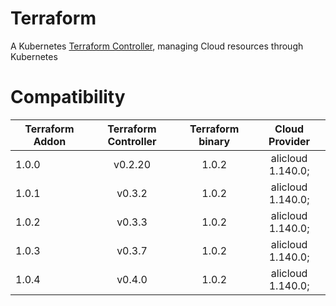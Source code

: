 # Terraform

A Kubernetes [Terraform Controller](https://github.com/oam-dev/terraform-controller), managing Cloud resources through Kubernetes

# Compatibility

| Terraform Addon | Terraform Controller | Terraform binary |  Cloud Provider   |
|-----------------|:--------------------:|:----------------:|:-----------------:|
| 1.0.0           |       v0.2.20        |      1.0.2       | alicloud 1.140.0; | 
| 1.0.1           |        v0.3.2        |      1.0.2       | alicloud 1.140.0; | 
| 1.0.2           |        v0.3.3        |      1.0.2       | alicloud 1.140.0; |
| 1.0.3           |        v0.3.7        |      1.0.2       | alicloud 1.140.0; |
| 1.0.4           |        v0.4.0        |      1.0.2       | alicloud 1.140.0; |
